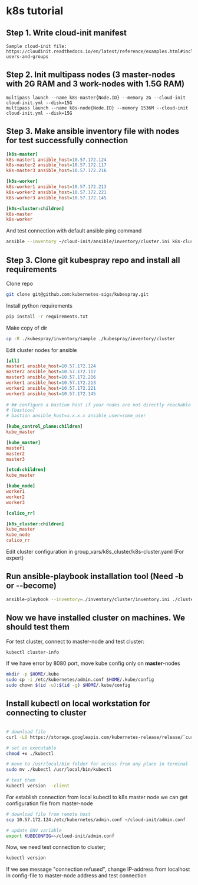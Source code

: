 # k8s tutorial
## Step 1. Write cloud-init manifest
	Sample cloud-init file: https://cloudinit.readthedocs.io/en/latest/reference/examples.html#including-users-and-groups

## Step 2. Init multipass nodes (3 master-nodes with 2G RAM and 3 work-nodes with 1.5G RAM)
	multipass launch --name k8s-master{Node.ID} --memory 2G --cloud-init cloud-init.yml --disk=15G
	multipass launch --name k8s-node{Node.ID} --memory 1536M --cloud-init cloud-init.yml --disk=15G

## Step 3. Make ansible inventory file with nodes for test successfully connection

```ini
[k8s-master]
k8s-master1 ansible_host=10.57.172.124
k8s-master2 ansible_host=10.57.172.117
k8s-master3 ansible_host=10.57.172.216

[k8s-worker]
k8s-worker1 ansible_host=10.57.172.213
k8s-worker2 ansible_host=10.57.172.221
k8s-worker3 ansible_host=10.57.172.145

[k8s-cluster:children]
k8s-master
k8s-worker
```

And test connection with default ansible ping command
```bash
ansible --inventory ~/cloud-init/ansible/inventory/cluster.ini k8s-cluster -m ping
```

## Step 3. Clone git kubespray repo and install all requirements

Clone repo  
```bash
git clone git@github.com:kubernetes-sigs/kubespray.git
```

Install python requirements  
```bash
pip install -r requirements.txt	
```

Make copy of dir  
```bash
cp -R ./kubespray/inventory/sample ./kubespray/inventory/cluster
```

Edit cluster nodes for ansible  
```ini
[all]
master1 ansible_host=10.57.172.124
master2 ansible_host=10.57.172.117
master3 ansible_host=10.57.172.216
worker1 ansible_host=10.57.172.213
worker2 ansible_host=10.57.172.221
worker3 ansible_host=10.57.172.145
		
# ## configure a bastion host if your nodes are not directly reachable
# [bastion]
# bastion ansible_host=x.x.x.x ansible_user=some_user

[kube_control_plane:children]
kube_master

[kube_master]
master1
master2
master3

[etcd:children]
kube_master

[kube_node]
worker1
worker2
worker3

[calico_rr]

[k8s_cluster:children]
kube_master
kube_node
calico_rr
```

Edit cluster configuration in group_vars/k8s_cluster/k8s-cluster.yaml (For expert)  

## Run ansible-playbook installation tool (Need -b or --become)
```bash
ansible-playbook --inventory=./inventory/cluster/inventory.ini ./cluster.yml --become
```

## Now we have installed cluster on machines. We should test them
For test cluster, connect to master-node and test cluster:
```bash
kubectl cluster-info
```

If we have error by 8080 port, move kube config only on **master**-nodes  

```bash
mkdir -p $HOME/.kube
sudo cp -i /etc/kubernetes/admin.conf $HOME/.kube/config
sudo chown $(id -u):$(id -g) $HOME/.kube/config
```

## Install kubectl on local workstation for connecting to cluster

```bash 

# download file
curl -LO https://storage.googleapis.com/kubernetes-release/release/`curl -s https://storage.googleapis.com/kubernetes-release/release/stable.txt`/bin/linux/amd64/kubectl

# set as executable
chmod +x ./kubectl

# move to /usr/local/bin folder for access from any place in terminal
sudo mv ./kubectl /usr/local/bin/kubectl

# test them
kubectl version --client
```

For establish connection from local kubectl to k8s master node we can get configuration file from master-node

```bash
# download file from remote host
scp 10.57.172.124:/etc/kubernetes/admin.conf ~/cloud-init/admin.conf

# update ENV variable
export KUBECONFIG=~/cloud-init/admin.conf
```
Now, we need test connection to cluster;

```bash
kubectl version
```

If we see message "connection refused", change IP-address from localhost in config-file to master-node address and test connection


